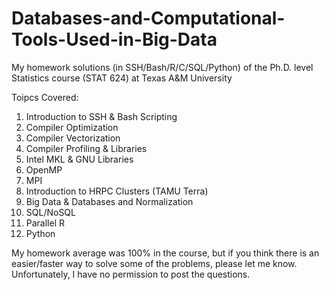 # Databases-and-Computational-Tools-Used-in-Big-Data
My homework solutions (in SSH/Bash/R/C/SQL/Python) of the Ph.D. level Statistics course (STAT 624) at Texas A&amp;M University

Toipcs Covered:

1) Introduction to SSH & Bash Scripting
2) Compiler Optimization
3) Compiler Vectorization
4) Compiler Profiling & Libraries
5) Intel MKL & GNU Libraries
6) OpenMP
7) MPI
8) Introduction to HRPC Clusters (TAMU Terra)
9) Big Data & Databases and Normalization
10) SQL/NoSQL
11) Parallel R
12) Python

My homework average was 100% in the course, but if you think there is an easier/faster way to solve some of the problems, please let me know. Unfortunately, I have no permission to post the questions.
